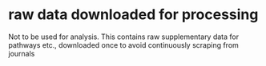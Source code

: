# raw data downloaded for processing

Not to be used for analysis. This contains raw supplementary data for pathways etc., downloaded once to avoid continuously scraping from journals